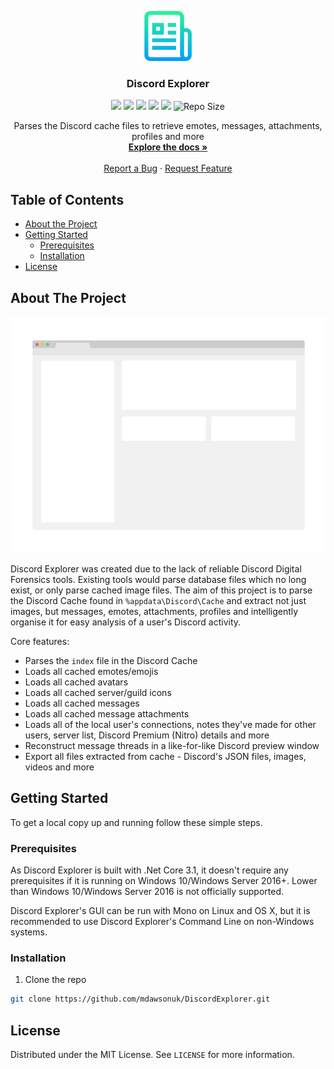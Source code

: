 <p align="center">
  <a href="https://github.com/mdawsonuk/DiscordExplorer">
    <img src=".github/images/logo.png" alt="Logo" width="80" height="80">
  </a>
  
  <h3 align="center">Discord Explorer</h3>
	
  <p align="center">
    <a href="LICENCE" alt="Licence">
		<img src="https://img.shields.io/github/license/mdawsonuk/DiscordExplorer?style=flat-square" /></a>
	<a href="#backers" alt="Releases">
		<img src="https://img.shields.io/github/v/release/mdawsonuk/DiscordExplorer?include_prereleases&style=flat-square&color=blue" /></a>
	<a href="https://github.com/mdawsonuk/DiscordExplorer/issues" alt="Issues">
		<img src="https://img.shields.io/github/issues/mdawsonuk/DiscordExplorer?style=flat-square" /></a>
	<a href="https://github.com/mdawsonuk/DiscordExplorer/releases" alt="Downloads">
		<img src="https://img.shields.io/github/downloads/mdawsonuk/DiscordExplorer/total?style=flat-square" /></a>
	<a href="https://github.com/mdawsonuk/DiscordExplorer/pulse" alt="Maintenance">
		<img src="https://img.shields.io/maintenance/yes/2020?style=flat-square" /></a>
	<a>
		<img src="https://img.shields.io/github/languages/code-size/mdawsonuk/DiscordExplorer?style=flat-square"
			alt="Repo Size"></a>
  </p>
  <p align="center">
    Parses the Discord cache files to retrieve emotes, messages, attachments, profiles and more
    <br />
    <a href="https://github.com/mdawsonuk/DiscordExplorer"><strong>Explore the docs »</strong></a>
    <br />
    <br />
    <a href="https://github.com/mdawsonuk/DiscordExplorer/issues">Report a Bug</a>
    ·
    <a href="https://github.com/mdawsonuk/DiscordExplorer/issues">Request Feature</a>
  </p>
</p>


<!-- TABLE OF CONTENTS -->
## Table of Contents

* [About the Project](#about-the-project)
* [Getting Started](#getting-started)
  * [Prerequisites](#prerequisites)
  * [Installation](#installation)
* [License](#license)
<!--* [Usage](#usage)
* [Roadmap](#roadmap)
* [Contributing](#contributing)
* [Contact](#contact)
* [Acknowledgements](#acknowledgements)-->



<!-- ABOUT THE PROJECT -->
## About The Project

[![Product Name Screen Shot][product-screenshot]]()

Discord Explorer was created due to the lack of reliable Discord Digital Forensics tools.
Existing tools would parse database files which no long exist, or only parse cached image files.
The aim of this project is to parse the Discord Cache found in `%appdata\Discord\Cache` 
and extract not just images, but messages, emotes, attachments, profiles and intelligently organise
it for easy analysis of a user's Discord activity.

Core features:
* Parses the `index` file in the Discord Cache
* Loads all cached emotes/emojis
* Loads all cached avatars
* Loads all cached server/guild icons
* Loads all cached messages
* Loads all cached message attachments
* Loads all of the local user's connections, notes they've made for other users, server list, Discord Premium (Nitro) details and more
* Reconstruct message threads in a like-for-like Discord preview window
* Export all files extracted from cache - Discord's JSON files, images, videos and more

<!-- GETTING STARTED -->
## Getting Started

To get a local copy up and running follow these simple steps.

### Prerequisites

As Discord Explorer is built with .Net Core 3.1, it doesn't require any prerequisites if it is running on Windows 10/Windows Server 2016+. Lower than Windows 10/Windows Server 2016 is not officially supported. 

Discord Explorer's GUI can be run with Mono on Linux and OS X, but it is recommended to use Discord Explorer's Command Line on non-Windows systems.

### Installation
 
1. Clone the repo
```sh
git clone https://github.com/mdawsonuk/DiscordExplorer.git
```

<!-- USAGE EXAMPLES
## Usage

Use this space to show useful examples of how a project can be used. Additional screenshots, code examples and demos work well in this space. You may also link to more resources.

_For more examples, please refer to the [Documentation](https://example.com)_



<!-- ROADMAP
## Roadmap

See the [open issues](https://github.com/mdawsonuk/DiscordExplorer/issues) for a list of proposed features (and known issues).



<!-- CONTRIBUTING
## Contributing

Contributions are what make the open source community such an amazing place to be learn, inspire, and create. Any contributions you make are **greatly appreciated**.

1. Fork the Project
2. Create your Feature Branch (`git checkout -b feature/AmazingFeature`)
3. Commit your Changes (`git commit -m 'Add some AmazingFeature'`)
4. Push to the Branch (`git push origin feature/AmazingFeature`)
5. Open a Pull Request



<!-- LICENSE -->
## License

Distributed under the MIT License. See `LICENSE` for more information.

<!-- CONTACT
## Contact

Project Link: [https://github.com/mdawsonuk/DiscordExplorer](https://github.com/mdawsonuk/DiscordExplorer)

<!-- ACKNOWLEDGEMENTS
## Acknowledgements

* []()
* []()
* []()-->

[product-screenshot]: .github/images/screenshot.png